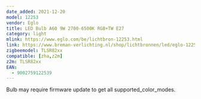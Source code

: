 ```yaml
---
date_added: 2021-12-20
model: 12253
vendor: Eglo
title: LED Bulb A60 9W 2700-6500K RGB+TW E27
category: light
mlink: https://www.eglo.com/be/lichtbron-12253.html
link: https://www.breman-verlichting.nl/shop/lichtbronnen/led/eglo-12253-lm-zig-rgb-cct-e27-a60-normaal-9w-opaal-2700-6500k/
zigbeemodel: TLSR82xx
compatible: [zha,z2m]
z2m: TLSR82xx
EAN: 
  - 9002759122539
---
```

Bulb may require firmware update to get all supported_color_modes. 

